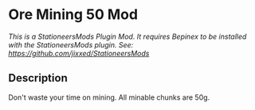 # Ore Mining 50 Mod

*This is a StationeersMods Plugin Mod. It requires Bepinex to be installed with the StationeersMods plugin.
See: https://github.com/jixxed/StationeersMods*


## Description

Don't waste your time on mining.
All minable chunks are 50g.
